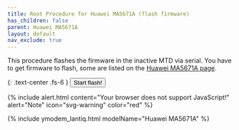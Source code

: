 ```yaml
---
title: Root Procedure for Huawei MA5671A (flash firmware)
has_children: false
parent: Huawei MA5671A
layout: default
nav_exclude: true
---
```


This procedure flashes the firmware in the inactive MTD via serial. You have to get firmware to flash, some are listed on the [Huawei MA5671A page](/ont-huawei-ma5671a).

{: .text-center .fs-6 }
<button id="flash-start-button" class="btn btn-blue" data-jtd-toogle="modal" data-jtd-target="#flash-modal">Start flash!</button>

<div id="flash-browser-error" style="display:none">{% include alert.html content="This browser is not compatible with the web-root procedure. See the <a href='https://developer.mozilla.org/en-US/docs/Web/API/Web_Serial_API#browser_compatibility'>Browser compatibility</a>" alert="Note"  icon="svg-warning" color="red" %}</div>
<noscript>
{% include alert.html content="Your browser does not support JavaScript!" alert="Note"  icon="svg-warning" color="red" %}
</noscript>

{% include ymodem_lantiq.html modelName="Huawei MA5671A" %}
